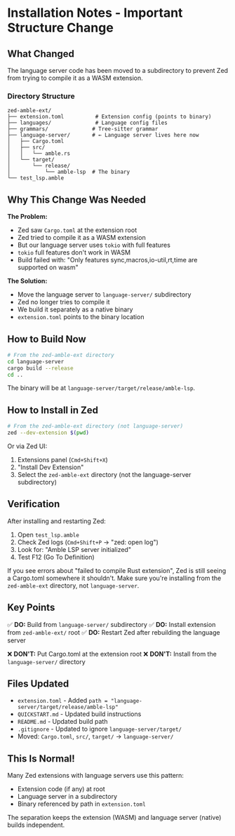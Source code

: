 # Installation Notes - Important Structure Change

## What Changed

The language server code has been moved to a subdirectory to prevent Zed from trying to compile it as a WASM extension.

### Directory Structure

```
zed-amble-ext/
├── extension.toml          # Extension config (points to binary)
├── languages/              # Language config files
├── grammars/              # Tree-sitter grammar
├── language-server/       # ← Language server lives here now
│   ├── Cargo.toml
│   ├── src/
│   │   └── amble.rs
│   └── target/
│       └── release/
│           └── amble-lsp  # The binary
└── test_lsp.amble
```

## Why This Change Was Needed

**The Problem:**
- Zed saw `Cargo.toml` at the extension root
- Zed tried to compile it as a WASM extension
- But our language server uses `tokio` with full features
- `tokio` full features don't work in WASM
- Build failed with: "Only features sync,macros,io-util,rt,time are supported on wasm"

**The Solution:**
- Move the language server to `language-server/` subdirectory
- Zed no longer tries to compile it
- We build it separately as a native binary
- `extension.toml` points to the binary location

## How to Build Now

```bash
# From the zed-amble-ext directory
cd language-server
cargo build --release
cd ..
```

The binary will be at `language-server/target/release/amble-lsp`.

## How to Install in Zed

```bash
# From the zed-amble-ext directory (not language-server)
zed --dev-extension $(pwd)
```

Or via Zed UI:
1. Extensions panel (`Cmd+Shift+X`)
2. "Install Dev Extension"
3. Select the `zed-amble-ext` directory (not the language-server subdirectory)

## Verification

After installing and restarting Zed:

1. Open `test_lsp.amble`
2. Check Zed logs (`Cmd+Shift+P` → "zed: open log")
3. Look for: "Amble LSP server initialized"
4. Test F12 (Go To Definition)

If you see errors about "failed to compile Rust extension", Zed is still seeing a Cargo.toml somewhere it shouldn't. Make sure you're installing from the `zed-amble-ext` directory, not `language-server`.

## Key Points

✅ **DO:** Build from `language-server/` subdirectory
✅ **DO:** Install extension from `zed-amble-ext/` root
✅ **DO:** Restart Zed after rebuilding the language server

❌ **DON'T:** Put Cargo.toml at the extension root
❌ **DON'T:** Install from the `language-server/` directory

## Files Updated

- `extension.toml` - Added `path = "language-server/target/release/amble-lsp"`
- `QUICKSTART.md` - Updated build instructions
- `README.md` - Updated build path
- `.gitignore` - Updated to ignore `language-server/target/`
- Moved: `Cargo.toml`, `src/`, `target/` → `language-server/`

## This Is Normal!

Many Zed extensions with language servers use this pattern:
- Extension code (if any) at root
- Language server in a subdirectory
- Binary referenced by path in `extension.toml`

The separation keeps the extension (WASM) and language server (native) builds independent.
